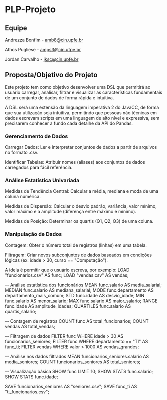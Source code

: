 # PLP-Projeto

## Equipe
Andrezza Bonfim - amb8@cin.upfe.br

Athos Pugliese - amps3@cin.ufpe.br

Jordan Carvalho - jksc@cin.upfe.br

## Proposta/Objetivo do Projeto
Este projeto tem como objetivo desenvolver uma DSL que permitirá ao usuário carregar, analisar, filtrar e visualizar as características fundamentais de um conjunto de dados de forma rápida e intuitiva.

A DSL será uma extensão da linguagem imperativa 2 do JavaCC, de forma que sua utilização seja intuitiva, permitindo que pessoas não técnicas em dados escrevam scripts em uma linguagem de alto nível e expressiva, sem precisarem conhecer a fundo cada detalhe da API do Pandas.

### Gerenciamento de Dados

Carregar Dados: Ler e interpretar conjuntos de dados a partir de arquivos no formato .csv.

Identificar Tabelas: Atribuir nomes (aliases) aos conjuntos de dados carregados para fácil referência.

### Análise Estatística Univariada

Medidas de Tendência Central:
Calcular a média, mediana e moda de uma coluna numérica.

Medidas de Dispersão:
Calcular o desvio padrão, variância, valor mínimo, valor máximo e a amplitude (diferença entre máximo e mínimo).

Medidas de Posição:
Determinar os quartis (Q1, Q2, Q3) de uma coluna.

### Manipulação de Dados

Contagem: Obter o número total de registros (linhas) em uma tabela.

Filtragem: Criar novos subconjuntos de dados baseados em condições lógicas (ex: idade > 30, curso == "Computação").


A ideia é permitir que o usuário escreva, por exemplo:
LOAD "funcionarios.csv" AS func;
LOAD "vendas.csv" AS vendas;

-- Análise estatística dos funcionários
MEAN func.salario AS media_salarial;
MEDIAN func.salario AS mediana_salarial;
MODE func.departamento AS departamento_mais_comum;
STD func.idade AS desvio_idade;
MIN func.salario AS menor_salario;
MAX func.salario AS maior_salario;
RANGE func.idade AS amplitude_idades;
QUARTILES func.salario AS quartis_salario;

-- Contagem de registros
COUNT func AS total_funcionarios;
COUNT vendas AS total_vendas;

-- Filtragem de dados
FILTER func WHERE idade > 30 AS funcionarios_seniores;
FILTER func WHERE departamento == "TI" AS func_ti;
FILTER vendas WHERE valor > 1000 AS vendas_grandes;

-- Análise nos dados filtrados
MEAN funcionarios_seniores.salario AS media_seniores;
COUNT funcionarios_seniores AS total_seniores;

-- Visualização básica
SHOW func LIMIT 10;
SHOW STATS func.salario;
SHOW STATS func.idade;

SAVE funcionarios_seniores AS "seniores.csv";
SAVE func_ti AS "ti_funcionarios.csv";

